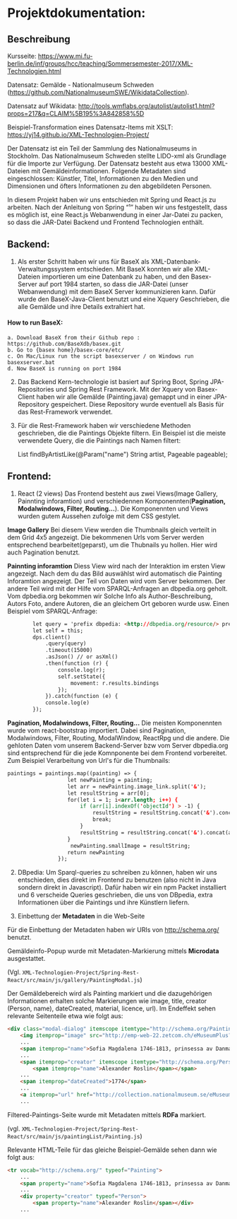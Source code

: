 # Projektdokumentation:


## Beschreibung

Kursseite: https://www.mi.fu-berlin.de/inf/groups/hcc/teaching/Sommersemester-2017/XML-Technologien.html

Datensatz: Gemälde - Nationalmuseum Schweden (https://github.com/NationalmuseumSWE/WikidataCollection). 
 
Datensatz auf Wikidata: http://tools.wmflabs.org/autolist/autolist1.html?props=217&q=CLAIM%5B195%3A842858%5D

Beispiel-Transformation eines Datensatz-Items mit XSLT: https://yj14.github.io/XML-Technologien-Project/

Der Datensatz ist ein Teil der Sammlung des Nationalmuseums in Stockholm. 
Das Nationalmuseum Schweden stellte LIDO-xml als Grundlage für die Importe zur Verfügung. 
Der Datensatz besteht aus etwa 13000 XML-Dateien mit Gemäldeinformationen.
Folgende Metadaten sind eingeschlossen: Künstler, Titel, Informationen zu den Medien und Dimensionen und öfters Informationen zu den abgebildeten Personen. 

In diesem Projekt haben wir uns entschieden mit Spring und React.js zu arbeiten. Nach der Anleitung von Spring “¹” haben wir uns festgestellt, dass es möglich ist, eine React.js Webanwendung in einer Jar-Datei zu packen, so dass die JAR-Datei Backend und Frontend Technologien enthält.

## Backend:

1. Als erster Schritt haben wir uns für BaseX als XML-Datenbank-Verwaltungssystem entschieden. Mit BaseX konnten wir alle XML-Dateien importieren um eine Datenbank zu haben, und den Basex-Server auf port 1984 starten, so dass die JAR-Datei (unser Webanwendung) mit dem BaseX Server kommunizieren kann. 
Dafür wurde den BaseX-Java-Client benutzt und eine Xquery Geschrieben, die alle	
Gemälde und ihre Details extrahiert hat.


#### How to run BaseX:

    a. Download BaseX from their Github repo : https://github.com/BaseXdb/basex.git
    b. Go to {basex home}/basex-core/etc/
    c. On Mac/Linux run the script basexserver / on Windows run basexserver.bat
    d. Now BaseX is running on port 1984

2. Das Backend Kern-technologie ist basiert auf Spring Boot, Spring JPA-Repositories und Spring Rest Framework. Mit der Xquery von Basex-Client haben wir alle Gemälde (Painting.java) gemappt und in einer JPA-Repository gespeichert. Diese Repository wurde eventuell als Basis für das Rest-Framework verwendet.

3. Für die Rest-Framework haben wir verschiedene Methoden geschrieben, die die Paintings Objekte filtern. Ein Beispiel ist die meiste verwendete Query, die die Paintings nach Namen filtert:

    List<Painting> findByArtistLike(@Param("name") String artist, Pageable pageable);


## Frontend:

1. React (2 views)
Das Frontend besteht aus zwei Views(Image Gallery, Painnting inforamtion) und verschiedennen Komponennten(**Pagination, Modalwindows, Filter, Routing...**). Die Komponennten und Views wurden gutem Aussehen zufolge mit dem CSS gestylet.

**Image Gallery**
Bei diesem View werden die Thumbnails gleich verteilt in dem Grid 4x5 angezeigt. Die bekommenen Urls vom Server werden entsprechend bearbeitet(geparst), um die Thubnails yu hollen. Hier wird auch Pagination benutzt.

**Painnting inforamtion**
Diess View wird nach der Interaktion im ersten View angezeigt. Nach dem du das Bild auswählst wird automatisch die Painting Inforamtion angezeigt. Der Teil von Daten wird vom Server bekommen. Der andere Teil wird mit der Hilfe vom SPARQL-Anfragen an dbpedia.org geholt. 
Vom dpbedia.org bekommen wir Solche Info als Author-Beschreibung, Autors Foto, andere Autoren, die an gleichem Ort geboren wurde usw.
Einen Beispiel vom SPARQL-Anfrage:
```html
        let query = 'prefix dbpedia: <http://dbpedia.org/resource/> prefix dbpedia-owl: <http://dbpedia.org/ontology/> select ?mov where { dbpedia:' + author.split(' ').join('_') + ' dbpedia-owl:abstract ?abstract ; dbpedia-owl:movement ?movement . filter(langMatches(lang(?abstract),"en"))?movement rdfs:label ?mov .filter(langMatches(lang(?mov),"en"))}';
        let self = this;
        dps.client()
            .query(query)
            .timeout(15000) 
            .asJson() // or asXml()
            .then(function (r) {
                console.log(r);
                self.setState({
                    movement: r.results.bindings
                });
            }).catch(function (e) {
            console.log(e)
        });
 ```
        

**Pagination, Modalwindows, Filter, Routing...**
Die meisten Komponennten wurde vom react-bootstrap importiert. Dabei sind Pagination, Modalwindows, Filter, Routing, ModalWindow, ReactRpg und die andere. Die gehloten Daten vom unserem Backend-Server bzw vom Server dbpedia.org sind  entsprechend für die jede Komnponente bei dem Frontend vorbereitet. Zum Beispiel Verarbeitung von Url's für die Thumbnails:

```html
paintings = paintings.map((painting) => {
                   let newPainting = painting;
                   let arr = newPainting.image_link.split('&');
                   let resultString = arr[0];
                   for(let i = 1; i<arr.length; i++) {
                       if (arr[i].indexOf('objectId') > -1) {
                           resultString = resultString.concat('&').concat(arr[i]);
                           break;
                       }
                       resultString = resultString.concat('&').concat(arr[i]);
                   }
                    newPainting.smallImage = resultString;
                   return newPainting
                });
```

2. DBpedia: Um Sparql-queries zu schreiben zu können, haben wir uns entschieden, dies direkt im 
Frontend zu benutzen (also nicht in Java sondern direkt in Javascript). Dafür haben wir 
ein npm Packet installiert und 6 verscheide Queries geschrieben, die uns von 
DBpedia, extra Informationen über die Paintings und ihre Künstlern liefern.

3. Einbettung der **Metadaten** in die Web-Seite

Für die Einbettung der Metadaten haben wir URIs von http://schema.org/ benutzt. 

Gemäldeinfo-Popup wurde mit Metadaten-Markierung mittels **Microdata** ausgestattet. 

(Vgl. `XML-Technologien-Project/Spring-Rest-React/src/main/js/gallery/PaintingModal.js`)

Der Gemäldebereich wird als Painting markiert und die dazugehörigen Informationen erhalten solche Markierungen wie image, title, creator (Person, name), dateCreated, material, licence, url). Im Endeffekt sehen relevante Seitenteile etwa wie folgt aus:

```html
<div class="modal-dialog" itemscope itemtype="http://schema.org/Painting">
    <img itemprop="image" src="http://emp-web-22.zetcom.ch/eMuseumPlus?service=ImageAsset&module=collection&objectId=101028&viewType=detailView&resolution=superImageResolution" width="100%">
    ...
    <span itemprop="name">Sofia Magdalena 1746-1813, prinsessa av Danmark, drottning av Sverige, gift med Gustav III</span>
    ...
    <span itemprop="creator" itemscope itemtype="http://schema.org/Person">
        <span itemprop="name">Alexander Roslin</span></span>
    ...
    <span itemprop="dateCreated">1774</span>
    ...
    <a itemprop="url" href="http://collection.nationalmuseum.se/eMuseumPlus?service=ExternalInterface&module=collection&objectId=101028&viewType=detailView" class="button">Nationalmuseum Sweden page: Record 101028</a>
    ...
```

Filtered-Paintings-Seite wurde mit Metadaten mittels **RDFa** markiert.

(vgl. `XML-Technologien-Project/Spring-Rest-React/src/main/js/paintingList/Painting.js`)

Relevante HTML-Teile für das gleiche Beispiel-Gemälde sehen dann wie folgt aus:

```html
<tr vocab="http://schema.org/" typeof="Painting">
    ...
    <span property="name">Sofia Magdalena 1746-1813, prinsessa av Danmark, drottning av Sverige, gift med Gustav III</span>
    ...
    <div property="creator" typeof="Person">
        <span property="name">Alexander Roslin</span></div>
    ...
```
